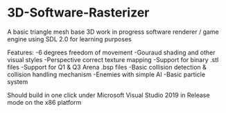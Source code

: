 # 3D-Software-Rasterizer
A basic triangle mesh base 3D work in progress software renderer / game engine using SDL 2.0 for learning purposes

Features:
  -6 degrees freedom of movement
  -Gouraud shading and other visual styles
  -Perspective correct texture mapping
  -Support for binary .stl files
  -Support for Q1 & Q3 Arena .bsp files
  -Basic collision detection & collision handling mechanism
  -Enemies with simple AI
  -Basic particle system
  
  Should build in one click under Microsoft Visual Studio 2019 in Release mode on the x86 platform                 
